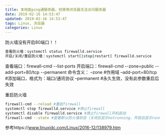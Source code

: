 ```yaml
---
title: 本地能ping通服务器，但使用浏览器无法访问服务器
date: 2019-02-16 14:53:47
updated: 2019-02-16 14:53:47
tags: Linux, 浏览器
categories: Linux
---
```


防火墙没有开启80端口！！
``` bash
查看防火墙：systemctl status firewalld.service
开启/关闭/重启防火墙：systemctl start[|stop|restart] firewalld.service
```

查看端口：firewall-cmd --list-ports
开启端口：firewall-cmd --zone=public --add-port=80/tcp --permanent
命令含义：
–zone #作用域
–add-port=80/tcp #添加端口，格式为：端口/通讯协议
–permanent #永久生效，没有此参数重启后失效

重启防火墙
``` bash
firewall-cmd --reload #重启firewall
systemctl stop firewalld.service #停止firewall
systemctl disable firewalld.service #禁止firewall开机启动
firewall-cmd --state #查看默认防火墙状态（关闭后显示notrunning，开启后显示running）
```
参考https://www.linuxidc.com/Linux/2016-12/138979.htm
